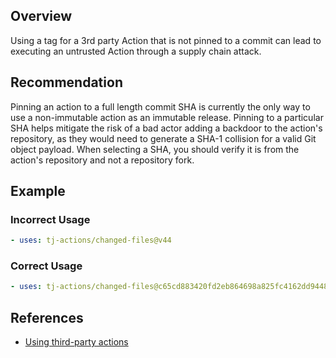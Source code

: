 ## Overview

Using a tag for a 3rd party Action that is not pinned to a commit can lead to executing an untrusted Action through a supply chain attack.

## Recommendation

Pinning an action to a full length commit SHA is currently the only way to use a non-immutable action as an immutable release. Pinning to a particular SHA helps mitigate the risk of a bad actor adding a backdoor to the action's repository, as they would need to generate a SHA-1 collision for a valid Git object payload. When selecting a SHA, you should verify it is from the action's repository and not a repository fork.

## Example

### Incorrect Usage

```yaml
- uses: tj-actions/changed-files@v44
```

### Correct Usage

```yaml
- uses: tj-actions/changed-files@c65cd883420fd2eb864698a825fc4162dd94482c # v44
```

## References

- [Using third-party actions](https://docs.github.com/en/actions/security-for-github-actions/security-guides/security-hardening-for-github-actions#using-third-party-actions)

